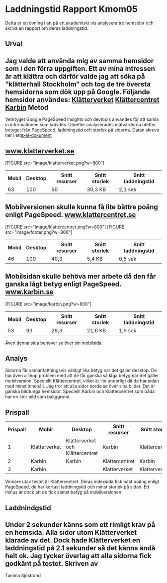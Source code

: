 ---
---
Laddningstid Rapport Kmom05
=======================

Detta är en övning i att på ett akademiskt vis analysera tre hemsidor och skriva en rapport om deras laddningstid.

Urval
-----------------------

Jag valde att använda mig av samma hemsidor som i den förra uppgiften. Ett av mina intressen är att klättra och därför valde jag att söka på ”klätterhall Stockholm” och tog de tre översta hemsidorna som dök upp på Google.
Följande hemsidor användes:
[Klätterverket](https://www.klatterverket.se/)
[Klättercentret](http://www.klattercentret.se/)
[Karbin](http://karbin.com/)
Metod
-----------------------
Verktyget Google PageSpeed Insights och devtools användes för att samla in informationen som krävdes. Därefter analyserades mätvärderna utefter betyget från PageSpeed, laddningstid och storlek på sidorna. Datan skrevs ner i ett[exel-dokument](https://docs.google.com/spreadsheets/d/14_YE24URYBFBYKaq9VTL5I_ZhrTi7igzDLNAjIYlzQY/edit?usp=sharing)

www.klatterverket.se
-----------------------
[FIGURE src="image/klatterverket.png?w=800"]

<table>
    <tr>
        <th>Mobil</th><th>Desktop</th><th>Snitt resurser</th><th>Snitt storlek</th><th>Snitt laddningstid</th>
    </tr>
    <tr>
        <td>63</td><td>100</td><td>90</td><td>30,3 KB</td><td>2,1 sek</td>
    </tr>
</table>

Mobilversionen skulle kunna få lite bättre poäng enligt PageSpeed.
www.klattercentret.se
------------------------

[FIGURE src="image/klattercentret.png?w=800"]
[FIGURE src="image/footer.png?w=800"]

<table>
    <tr>
        <th>Mobil</th><th>Desktop</th><th>Snitt resurser</th><th>Snitt storlek</th><th>Snitt laddningstid</th>
    </tr>
    <tr>
        <td>46</td><td>100</td><td>40,3</td><td>5,4 KB</td><td>0,5 sek</td>
    </tr>
</table>

Mobilsidan skulle behöva mer arbete då den får ganska lågt betyg enligt PageSpeed.
www.karbin.se
-------------

[FIGURE src="image/karbin.png?w=800"]

<table>
    <tr>
        <th>Mobil</th><th>Desktop</th><th>Snitt resurser</th><th>Snitt storlek</th><th>Snitt laddningstid</th>
    </tr>
    <tr>
        <td>53</td><td>93</td><td>28,3</td><td>21,6 KB</td><td>1,9 sek</td>
    </tr>
</table>

Även denna sida behöver se över sin mobilsida.

Analys
-----------------------
Sidorna får samanfattningsvis väldigt lika betyg när det gäller desktop. De har även allihop problem med att de får ganska så låga betyg när det gäller mobilversion. Speciellt Klättercentret, vilket är lite underligt då de har sidan med minst innehåll. Jag tror att alla sidor borde se över sina bilder. Det är ganska bildtunga hemsidor. Speciellt Karbin och Klättercentret som båda har en stor bild som bakggrund.

Prispall
----------------------
<table>
    <tr>
        <th>Prispall</th><th>Mobil</th><th>Desktop</th><th>Snitt resurser</th><th>Snitt storlek</th><th>Snitt laddningstid</th>
    </tr>
    <tr>
        <td>1</td><td>Klätterverket</td><td>Klätterverket och Klättercentret</td><td>Karbin</td><td>Klättercentret</td><td>Klättercentret</td>
    </tr>
    <tr>
        <td>2</td><td>Karbin</td><td>Karbin</td><td>Klättercentret</td><td>Karbin</td><td>Karbin</td>
    </tr>
    <tr>
        <td>3</td><td>Karbin</td><td></td><td>Klätterverket</td><td>Klätterverket</td><td>Klätterverket</td>
    </tr>
</table>

Vinnare utav testet är Klättercentret. Deras indexsida fick bäst poäng enligt PageSpeed, de har kortast laddningstid och minst storlek på sidan. Ett minus är dock att de fick sämst betyg på mobilversionen.

Laddnindgstid
----------------
Under 2 sekunder känns som ett rimligt krav på en hemsida. Alla sidor utom Klätterverket klarade av det. Dock hade Klätterverket en laddningstid på 2.1 sekunder så det känns ändå helt ok. Jag tycker överlag att alla sidorna fick godkänt på testet.
Skriven av
------------
Tamina Sjöstrand
